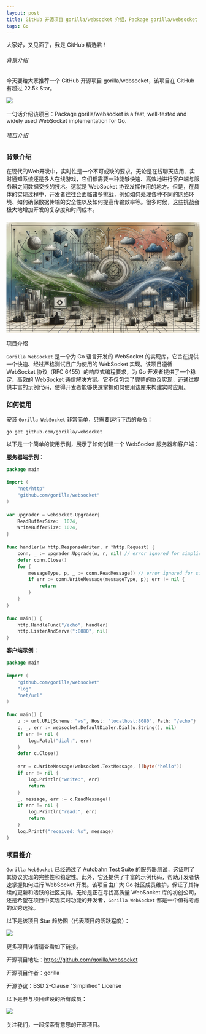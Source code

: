 ```yaml
---
layout: post
title: GitHub 开源项目 gorilla/websocket 介绍，Package gorilla/websocket is a fast, well-tested and widely used WebSocket implementation for Go.
tags: Go
---
```


大家好，又见面了，我是 GitHub 精选君！

###### 背景介绍

今天要给大家推荐一个 GitHub 开源项目 gorilla/websocket，该项目在 GitHub 有超过 22.5k Star。

![](https://stats.deeptrain.net/repo/gorilla/websocket/?theme=light)

一句话介绍该项目：Package gorilla/websocket is a fast, well-tested and widely used WebSocket implementation for Go.





###### 项目介绍

### 背景介绍

在现代的Web开发中，实时性是一个不可或缺的要求，无论是在线聊天应用、实时通知系统还是多人在线游戏，它们都需要一种能够快速、高效地进行客户端与服务器之间数据交换的技术。这就是 WebSocket 协议发挥作用的地方。但是，在具体的实现过程中，开发者往往会面临诸多挑战，例如如何处理各种不同的网络环境、如何确保数据传输的安全性以及如何提高传输效率等。很多时候，这些挑战会极大地增加开发的复杂度和时间成本。

### 

![](https://raw.githubusercontent.com/ZhuPeng/pic/master/mac/compress_tmp-f9b5c0ecd0bb9a02425fe9a8118527ee.png)

项目介绍

`Gorilla WebSocket` 是一个为 Go 语言开发的 WebSocket 的实现库，它旨在提供一个快速、经过严格测试且广为使用的 WebSocket 实现。该项目遵循 WebSocket 协议（RFC 6455）的响应式编程要求，为 Go 开发者提供了一个稳定、高效的 WebSocket 通信解决方案。它不仅包含了完整的协议实现，还通过提供丰富的示例代码，使得开发者能够快速掌握如何使用该库来构建实时应用。

### 如何使用

安装 `Gorilla WebSocket` 非常简单，只需要运行下面的命令：

```
go get github.com/gorilla/websocket
```

以下是一个简单的使用示例，展示了如何创建一个 WebSocket 服务器和客户端：

**服务器端示例：**

```go
package main

import (
    "net/http"
    "github.com/gorilla/websocket"
)

var upgrader = websocket.Upgrader{
    ReadBufferSize:  1024,
    WriteBufferSize: 1024,
}

func handler(w http.ResponseWriter, r *http.Request) {
    conn, _ := upgrader.Upgrade(w, r, nil) // error ignored for simplicity
    defer conn.Close()
    for {
        messageType, p, _ := conn.ReadMessage() // error ignored for simplicity
        if err := conn.WriteMessage(messageType, p); err != nil {
            return
        }
    }
}

func main() {
    http.HandleFunc("/echo", handler)
    http.ListenAndServe(":8080", nil)
}
```

**客户端示例：**

```go
package main

import (
    "github.com/gorilla/websocket"
    "log"
    "net/url"
)

func main() {
    u := url.URL{Scheme: "ws", Host: "localhost:8080", Path: "/echo"}
    c, _, err := websocket.DefaultDialer.Dial(u.String(), nil)
    if err != nil {
        log.Fatal("dial:", err)
    }
    defer c.Close()

    err = c.WriteMessage(websocket.TextMessage, []byte("hello"))
    if err != nil {
        log.Println("write:", err)
        return
    }
    _, message, err := c.ReadMessage()
    if err != nil {
        log.Println("read:", err)
        return
    }
    log.Printf("received: %s", message)
}
```

### 项目推介

`Gorilla WebSocket` 已经通过了 [Autobahn Test Suite](https://github.com/crossbario/autobahn-testsuite) 的服务器测试，这证明了其协议实现的完整性和稳定性。此外，它还提供了丰富的示例代码，帮助开发者快速掌握如何进行 WebSocket 开发。该项目由广大 Go 社区成员维护，保证了其持续的更新和活跃的社区支持。无论是正在寻找高质量 WebSocket 库的初创公司，还是希望在项目中实现实时功能的开发者，`Gorilla WebSocket` 都是一个值得考虑的优秀选择。

以下是该项目 Star 趋势图（代表项目的活跃程度）：

![](https://api.star-history.com/svg?repos=gorilla/websocket&type=Timeline)

更多项目详情请查看如下链接。

开源项目地址：https://github.com/gorilla/websocket 

开源项目作者：gorilla

开源协议：BSD 2-Clause "Simplified" License

以下是参与项目建设的所有成员：

![](https://contrib.rocks/image?repo=gorilla/websocket)

关注我们，一起探索有意思的开源项目。

